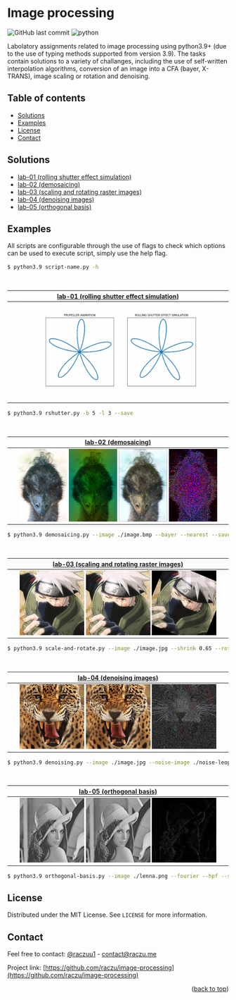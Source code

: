 <div id="top"></div>

# Image processing

![GitHub last commit](https://img.shields.io/github/last-commit/raczu/image-processing)
![python](https://img.shields.io/badge/python-3.9-blue.svg)

Labolatory assignments related to image processing using python3.9+ (due to the use of typing methods supported from version 3.9). The tasks contain solutions to a variety of challanges, including the use of self-written interpolation algorithms, conversion of an image into a CFA (bayer, X-TRANS), image scaling or rotation and denoising.

## Table of contents

* [Solutions](#solutions)
* [Examples](#examples)
* [License](#license)
* [Contact](#contact)

## Solutions
* [lab-01 (rolling shutter effect simulation)](https://github.com/raczu/image-processing/tree/main/lab-01)
* [lab-02 (demosaicing)](https://github.com/raczu/image-processing/tree/main/lab-02)
* [lab-03 (scaling and rotating raster images)](https://github.com/raczu/image-processing/tree/main/lab-03)
* [lab-04 (denoising images)](https://github.com/raczu/image-processing/tree/main/lab-04)
* [lab-05 (orthogonal basis)](https://github.com/raczu/image-processing/tree/main/lab-05)

## Examples
All scripts are configurable through the use of flags to check which options can be used to execute script, simply use the help flag.
```bash
$ python3.9 script-name.py -h
```

<br />

| [lab-01 (rolling shutter effect simulation)](https://github.com/raczu/image-processing/tree/main/lab-01) |
| :-: |
| <img src="https://github.com/raczu/image-processing/blob/main/lab-01/assets/rolling-shutter-simulation.gif" width="90%" /> |

```bash
$ python3.9 rshutter.py -b 5 -l 3 --save
```

<br />

| [lab-02 (demosaicing)](https://github.com/raczu/image-processing/tree/main/lab-02) |
| :-: |
| <img src="https://github.com/raczu/image-processing/blob/main/lab-02/image.bmp" width="22.5%" /> <img src="https://github.com/raczu/image-processing/blob/main/lab-02/assets/bayer.png" width="22.5%" /> <img src="https://github.com/raczu/image-processing/blob/main/lab-02/assets/demosaiced-bayer-bilinear.png" width="22.5%" /> <img src="https://github.com/raczu/image-processing/blob/main/lab-02/assets/difference-original-demosaiced-bayer-bilinear.png" width="22.5%" /> |

```bash
$ python3.9 demosaicing.py --image ./image.bmp --bayer --nearest --save
```

<br />

| [lab-03 (scaling and rotating raster images)](https://github.com/raczu/image-processing/tree/main/lab-03) |
| :-: |
| <img src="https://github.com/raczu/image-processing/blob/main/lab-03/image.jpg" width="30%" /> <img src="https://github.com/raczu/image-processing/blob/main/lab-03/assets/keys-rescaled.png" width="30%" /> <img src="https://github.com/raczu/image-processing/blob/main/lab-03/assets/rotated-by-22.5.png" width="30%" /> |

```bash
$ python3.9 scale-and-rotate.py --image ./image.jpg --shrink 0.65 --rotate 65 --nearest --save
```

<br />

| [lab-04 (denoising images)](https://github.com/raczu/image-processing/tree/main/lab-04) |
| :-: |
| <img src="https://github.com/raczu/image-processing/blob/main/lab-04/noise-leopard.jpg" width="30%" /> <img src="https://github.com/raczu/image-processing/blob/main/lab-04/assets/denoised-gaussian-7x7.jpg" width="30%" /> <img src="https://github.com/raczu/image-processing/blob/main/lab-04/assets/difference-original-denoised-gaussian-7x7.jpg" width="30%" /> |

```bash
$ python3.9 denoising.py --image ./image.jpg --noise-image ./noise-leopard.jph --box --size 7 --save
```

<br />

| [lab-05 (orthogonal basis)](https://github.com/raczu/image-processing/tree/main/lab-05) |
| :-: |
| <img src="https://github.com/raczu/image-processing/blob/main/lab-05/assets/lenna-gray.jpg" width="30%" /> <img src="https://github.com/raczu/image-processing/blob/main/lab-05/assets/approximated-fourier-lpf-80.jpg" width="30%" /> <img src="https://github.com/raczu/image-processing/blob/main/lab-05/assets/approximated-fourier-hpf-60.jpg" width="30%" /> |

```bash
$ python3.9 orthogonal-basis.py --image ./lenna.png --fourier --hpf --size 80
```

## License

Distributed under the MIT License. See `LICENSE` for more information.

## Contact
Feel free to contact: [@raczuu1](https://twitter.com/raczuu1) - contact@raczu.me

Project link: [https://github.com/raczu/image-processing](https://github.com/raczu/image-processing)
<p align="right">(<a href="#top">back to top</a>)</p>
